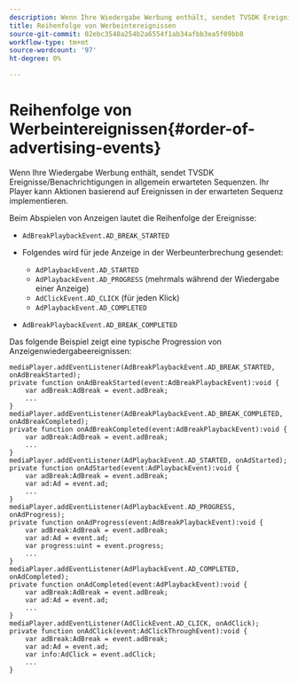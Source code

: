 ```yaml
---
description: Wenn Ihre Wiedergabe Werbung enthält, sendet TVSDK Ereignisse/Benachrichtigungen in allgemein erwarteten Sequenzen. Ihr Player kann Aktionen basierend auf Ereignissen in der erwarteten Sequenz implementieren.
title: Reihenfolge von Werbeintereignissen
source-git-commit: 02ebc3548a254b2a6554f1ab34afbb3ea5f09bb8
workflow-type: tm+mt
source-wordcount: '97'
ht-degree: 0%

---
```


# Reihenfolge von Werbeintereignissen{#order-of-advertising-events}

Wenn Ihre Wiedergabe Werbung enthält, sendet TVSDK Ereignisse/Benachrichtigungen in allgemein erwarteten Sequenzen. Ihr Player kann Aktionen basierend auf Ereignissen in der erwarteten Sequenz implementieren.

<!--<a id="section_69E3CCBC57BB48399799876E83908348"></a>-->

Beim Abspielen von Anzeigen lautet die Reihenfolge der Ereignisse:

* `AdBreakPlaybackEvent.AD_BREAK_STARTED`
* Folgendes wird für jede Anzeige in der Werbeunterbrechung gesendet:

   * `AdPlaybackEvent.AD_STARTED`
   * `AdPlaybackEvent.AD_PROGRESS` (mehrmals während der Wiedergabe einer Anzeige)
   * `AdClickEvent.AD_CLICK` (für jeden Klick)
   * `AdPlaybackEvent.AD_COMPLETED`

* `AdBreakPlaybackEvent.AD_BREAK_COMPLETED`

Das folgende Beispiel zeigt eine typische Progression von Anzeigenwiedergabeereignissen:

```
mediaPlayer.addEventListener(AdBreakPlaybackEvent.AD_BREAK_STARTED, onAdBreakStarted); 
private function onAdBreakStarted(event:AdBreakPlaybackEvent):void { 
    var adBreak:AdBreak = event.adBreak; 
    ... 
} 
mediaPlayer.addEventListener(AdBreakPlaybackEvent.AD_BREAK_COMPLETED, onAdBreakCompleted); 
private function onAdBreakCompleted(event:AdBreakPlaybackEvent):void { 
    var adBreak:AdBreak = event.adBreak; 
    ... 
} 
mediaPlayer.addEventListener(AdPlaybackEvent.AD_STARTED, onAdStarted); 
private function onAdStarted(event:AdPlaybackEvent):void { 
    var adBreak:AdBreak = event.adBreak; 
    var ad:Ad = event.ad; 
    ... 
} 
mediaPlayer.addEventListener(AdPlaybackEvent.AD_PROGRESS, onAdProgress); 
private function onAdProgress(event:AdBreakPlaybackEvent):void { 
    var adBreak:AdBreak = event.adBreak; 
    var ad:Ad = event.ad;  
    var progress:uint = event.progress; 
    ... 
} 
mediaPlayer.addEventListener(AdPlaybackEvent.AD_COMPLETED, onAdCompleted); 
private function onAdCompleted(event:AdPlaybackEvent):void { 
    var adBreak:AdBreak = event.adBreak; 
    var ad:Ad = event.ad; 
    ... 
} 
mediaPlayer.addEventListener(AdClickEvent.AD_CLICK, onAdClick); 
private function onAdClick(event:AdClickThroughEvent):void { 
    var adBreak:AdBreak = event.adBreak; 
    var ad:Ad = event.ad; 
    var info:AdClick = event.adClick; 
    ... 
} 
```
